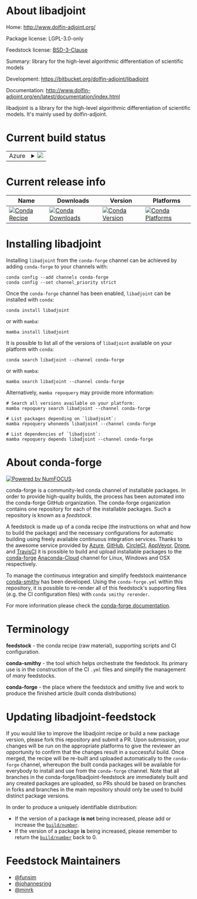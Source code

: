 About libadjoint
================

Home: http://www.dolfin-adjoint.org/

Package license: LGPL-3.0-only

Feedstock license: [BSD-3-Clause](https://github.com/conda-forge/libadjoint-feedstock/blob/main/LICENSE.txt)

Summary: library for the high-level algorithmic differentiation of scientific models

Development: https://bitbucket.org/dolfin-adjoint/libadjoint

Documentation: http://www.dolfin-adjoint.org/en/latest/documentation/index.html

libadjoint is a library for the high-level algorithmic differentiation of
scientific models. It's mainly used by dolfin-adjoint.


Current build status
====================


<table>
    
  <tr>
    <td>Azure</td>
    <td>
      <details>
        <summary>
          <a href="https://dev.azure.com/conda-forge/feedstock-builds/_build/latest?definitionId=4592&branchName=main">
            <img src="https://dev.azure.com/conda-forge/feedstock-builds/_apis/build/status/libadjoint-feedstock?branchName=main">
          </a>
        </summary>
        <table>
          <thead><tr><th>Variant</th><th>Status</th></tr></thead>
          <tbody><tr>
              <td>linux_64_python3.10.____cpython</td>
              <td>
                <a href="https://dev.azure.com/conda-forge/feedstock-builds/_build/latest?definitionId=4592&branchName=main">
                  <img src="https://dev.azure.com/conda-forge/feedstock-builds/_apis/build/status/libadjoint-feedstock?branchName=main&jobName=linux&configuration=linux%20linux_64_python3.10.____cpython" alt="variant">
                </a>
              </td>
            </tr><tr>
              <td>linux_64_python3.11.____cpython</td>
              <td>
                <a href="https://dev.azure.com/conda-forge/feedstock-builds/_build/latest?definitionId=4592&branchName=main">
                  <img src="https://dev.azure.com/conda-forge/feedstock-builds/_apis/build/status/libadjoint-feedstock?branchName=main&jobName=linux&configuration=linux%20linux_64_python3.11.____cpython" alt="variant">
                </a>
              </td>
            </tr><tr>
              <td>linux_64_python3.8.____73_pypy</td>
              <td>
                <a href="https://dev.azure.com/conda-forge/feedstock-builds/_build/latest?definitionId=4592&branchName=main">
                  <img src="https://dev.azure.com/conda-forge/feedstock-builds/_apis/build/status/libadjoint-feedstock?branchName=main&jobName=linux&configuration=linux%20linux_64_python3.8.____73_pypy" alt="variant">
                </a>
              </td>
            </tr><tr>
              <td>linux_64_python3.8.____cpython</td>
              <td>
                <a href="https://dev.azure.com/conda-forge/feedstock-builds/_build/latest?definitionId=4592&branchName=main">
                  <img src="https://dev.azure.com/conda-forge/feedstock-builds/_apis/build/status/libadjoint-feedstock?branchName=main&jobName=linux&configuration=linux%20linux_64_python3.8.____cpython" alt="variant">
                </a>
              </td>
            </tr><tr>
              <td>linux_64_python3.9.____73_pypy</td>
              <td>
                <a href="https://dev.azure.com/conda-forge/feedstock-builds/_build/latest?definitionId=4592&branchName=main">
                  <img src="https://dev.azure.com/conda-forge/feedstock-builds/_apis/build/status/libadjoint-feedstock?branchName=main&jobName=linux&configuration=linux%20linux_64_python3.9.____73_pypy" alt="variant">
                </a>
              </td>
            </tr><tr>
              <td>linux_64_python3.9.____cpython</td>
              <td>
                <a href="https://dev.azure.com/conda-forge/feedstock-builds/_build/latest?definitionId=4592&branchName=main">
                  <img src="https://dev.azure.com/conda-forge/feedstock-builds/_apis/build/status/libadjoint-feedstock?branchName=main&jobName=linux&configuration=linux%20linux_64_python3.9.____cpython" alt="variant">
                </a>
              </td>
            </tr><tr>
              <td>osx_64_python3.10.____cpython</td>
              <td>
                <a href="https://dev.azure.com/conda-forge/feedstock-builds/_build/latest?definitionId=4592&branchName=main">
                  <img src="https://dev.azure.com/conda-forge/feedstock-builds/_apis/build/status/libadjoint-feedstock?branchName=main&jobName=osx&configuration=osx%20osx_64_python3.10.____cpython" alt="variant">
                </a>
              </td>
            </tr><tr>
              <td>osx_64_python3.11.____cpython</td>
              <td>
                <a href="https://dev.azure.com/conda-forge/feedstock-builds/_build/latest?definitionId=4592&branchName=main">
                  <img src="https://dev.azure.com/conda-forge/feedstock-builds/_apis/build/status/libadjoint-feedstock?branchName=main&jobName=osx&configuration=osx%20osx_64_python3.11.____cpython" alt="variant">
                </a>
              </td>
            </tr><tr>
              <td>osx_64_python3.8.____73_pypy</td>
              <td>
                <a href="https://dev.azure.com/conda-forge/feedstock-builds/_build/latest?definitionId=4592&branchName=main">
                  <img src="https://dev.azure.com/conda-forge/feedstock-builds/_apis/build/status/libadjoint-feedstock?branchName=main&jobName=osx&configuration=osx%20osx_64_python3.8.____73_pypy" alt="variant">
                </a>
              </td>
            </tr><tr>
              <td>osx_64_python3.8.____cpython</td>
              <td>
                <a href="https://dev.azure.com/conda-forge/feedstock-builds/_build/latest?definitionId=4592&branchName=main">
                  <img src="https://dev.azure.com/conda-forge/feedstock-builds/_apis/build/status/libadjoint-feedstock?branchName=main&jobName=osx&configuration=osx%20osx_64_python3.8.____cpython" alt="variant">
                </a>
              </td>
            </tr><tr>
              <td>osx_64_python3.9.____73_pypy</td>
              <td>
                <a href="https://dev.azure.com/conda-forge/feedstock-builds/_build/latest?definitionId=4592&branchName=main">
                  <img src="https://dev.azure.com/conda-forge/feedstock-builds/_apis/build/status/libadjoint-feedstock?branchName=main&jobName=osx&configuration=osx%20osx_64_python3.9.____73_pypy" alt="variant">
                </a>
              </td>
            </tr><tr>
              <td>osx_64_python3.9.____cpython</td>
              <td>
                <a href="https://dev.azure.com/conda-forge/feedstock-builds/_build/latest?definitionId=4592&branchName=main">
                  <img src="https://dev.azure.com/conda-forge/feedstock-builds/_apis/build/status/libadjoint-feedstock?branchName=main&jobName=osx&configuration=osx%20osx_64_python3.9.____cpython" alt="variant">
                </a>
              </td>
            </tr>
          </tbody>
        </table>
      </details>
    </td>
  </tr>
</table>

Current release info
====================

| Name | Downloads | Version | Platforms |
| --- | --- | --- | --- |
| [![Conda Recipe](https://img.shields.io/badge/recipe-libadjoint-green.svg)](https://anaconda.org/conda-forge/libadjoint) | [![Conda Downloads](https://img.shields.io/conda/dn/conda-forge/libadjoint.svg)](https://anaconda.org/conda-forge/libadjoint) | [![Conda Version](https://img.shields.io/conda/vn/conda-forge/libadjoint.svg)](https://anaconda.org/conda-forge/libadjoint) | [![Conda Platforms](https://img.shields.io/conda/pn/conda-forge/libadjoint.svg)](https://anaconda.org/conda-forge/libadjoint) |

Installing libadjoint
=====================

Installing `libadjoint` from the `conda-forge` channel can be achieved by adding `conda-forge` to your channels with:

```
conda config --add channels conda-forge
conda config --set channel_priority strict
```

Once the `conda-forge` channel has been enabled, `libadjoint` can be installed with `conda`:

```
conda install libadjoint
```

or with `mamba`:

```
mamba install libadjoint
```

It is possible to list all of the versions of `libadjoint` available on your platform with `conda`:

```
conda search libadjoint --channel conda-forge
```

or with `mamba`:

```
mamba search libadjoint --channel conda-forge
```

Alternatively, `mamba repoquery` may provide more information:

```
# Search all versions available on your platform:
mamba repoquery search libadjoint --channel conda-forge

# List packages depending on `libadjoint`:
mamba repoquery whoneeds libadjoint --channel conda-forge

# List dependencies of `libadjoint`:
mamba repoquery depends libadjoint --channel conda-forge
```


About conda-forge
=================

[![Powered by
NumFOCUS](https://img.shields.io/badge/powered%20by-NumFOCUS-orange.svg?style=flat&colorA=E1523D&colorB=007D8A)](https://numfocus.org)

conda-forge is a community-led conda channel of installable packages.
In order to provide high-quality builds, the process has been automated into the
conda-forge GitHub organization. The conda-forge organization contains one repository
for each of the installable packages. Such a repository is known as a *feedstock*.

A feedstock is made up of a conda recipe (the instructions on what and how to build
the package) and the necessary configurations for automatic building using freely
available continuous integration services. Thanks to the awesome service provided by
[Azure](https://azure.microsoft.com/en-us/services/devops/), [GitHub](https://github.com/),
[CircleCI](https://circleci.com/), [AppVeyor](https://www.appveyor.com/),
[Drone](https://cloud.drone.io/welcome), and [TravisCI](https://travis-ci.com/)
it is possible to build and upload installable packages to the
[conda-forge](https://anaconda.org/conda-forge) [Anaconda-Cloud](https://anaconda.org/)
channel for Linux, Windows and OSX respectively.

To manage the continuous integration and simplify feedstock maintenance
[conda-smithy](https://github.com/conda-forge/conda-smithy) has been developed.
Using the ``conda-forge.yml`` within this repository, it is possible to re-render all of
this feedstock's supporting files (e.g. the CI configuration files) with ``conda smithy rerender``.

For more information please check the [conda-forge documentation](https://conda-forge.org/docs/).

Terminology
===========

**feedstock** - the conda recipe (raw material), supporting scripts and CI configuration.

**conda-smithy** - the tool which helps orchestrate the feedstock.
                   Its primary use is in the construction of the CI ``.yml`` files
                   and simplify the management of *many* feedstocks.

**conda-forge** - the place where the feedstock and smithy live and work to
                  produce the finished article (built conda distributions)


Updating libadjoint-feedstock
=============================

If you would like to improve the libadjoint recipe or build a new
package version, please fork this repository and submit a PR. Upon submission,
your changes will be run on the appropriate platforms to give the reviewer an
opportunity to confirm that the changes result in a successful build. Once
merged, the recipe will be re-built and uploaded automatically to the
`conda-forge` channel, whereupon the built conda packages will be available for
everybody to install and use from the `conda-forge` channel.
Note that all branches in the conda-forge/libadjoint-feedstock are
immediately built and any created packages are uploaded, so PRs should be based
on branches in forks and branches in the main repository should only be used to
build distinct package versions.

In order to produce a uniquely identifiable distribution:
 * If the version of a package **is not** being increased, please add or increase
   the [``build/number``](https://docs.conda.io/projects/conda-build/en/latest/resources/define-metadata.html#build-number-and-string).
 * If the version of a package **is** being increased, please remember to return
   the [``build/number``](https://docs.conda.io/projects/conda-build/en/latest/resources/define-metadata.html#build-number-and-string)
   back to 0.

Feedstock Maintainers
=====================

* [@funsim](https://github.com/funsim/)
* [@johannesring](https://github.com/johannesring/)
* [@minrk](https://github.com/minrk/)

